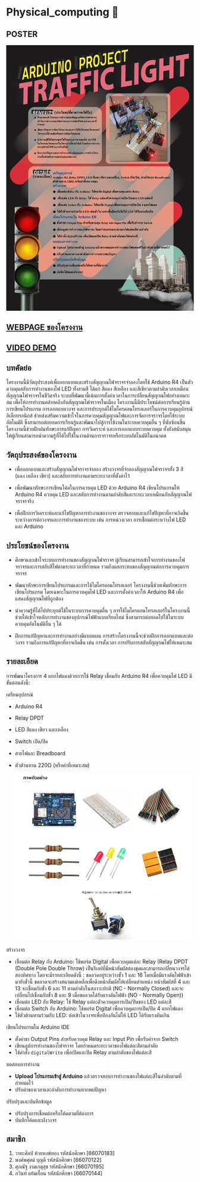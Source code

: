 # Physical_computing :star2:	

## POSTER
   ![IMG_POSTER.jpg](Image/IMG_POSTER.jpg)


## [WEBPAGE ของโครงงาน](https://wathasin2547.github.io/Physical_computing/)

## [VIDEO DEMO](https://www.youtube.com/watch?v=b7bGTxSVTHw&t=4s)

## บทคัดย่อ
โครงงานนี้มีวัตถุประสงค์เพื่อออกแบบและสร้างสัญญาณไฟจราจรจำลองโดยใช้ Arduino R4 เป็นตัวควบคุมสลับการทำงานของไฟ LED ทั้งสามสี ได้แก่ สีแดง สีเหลือง และสีเขียวตามลำดับเวลาเหมือนสัญญาณไฟจราจรในชีวิตจริง ระบบที่พัฒนานี้เน้นการตั้งค่าเวลาในการเปลี่ยนสัญญาณไฟอย่างเหมาะสม เพื่อให้การทำงานคล้ายคลึงกับสัญญาณไฟจราจรในเมือง
โครงงานนี้มีประโยชน์ต่อการเรียนรู้ด้านการเขียนโปรแกรม การออกแบบวงจร และการประยุกต์ใช้ไมโครคอนโทรลเลอร์ในการควบคุมอุปกรณ์อิเล็กทรอนิกส์ ช่วยส่งเสริมความเข้าใจในการควบคุมสัญญาณไฟและการจัดการจราจรโดยใช้ระบบอัตโนมัติ ซึ่งสามารถต่อยอดการเรียนรู้และพัฒนาไปสู่การใช้งานในระบบควบคุมอื่น ๆ ที่ซับซ้อนขึ้น โครงงานนี้ช่วยฝึกฝนทักษะการแก้ปัญหา การวิเคราะห์ และการออกแบบระบบควบคุม ทั้งยังสนับสนุนให้ผู้เรียนสามารถนำความรู้ที่ได้ไปใช้ในงานด้านการจราจรหรือระบบอัตโนมัติในอนาคต

## วัตถุประสงค์ของโครงงาน

  - เพื่อออกแบบและสร้างสัญญาณไฟจราจรจำลอง
    สร้างวงจรที่จำลองสัญญาณไฟจราจรทั้ง 3 สี (แดง เหลือง เขียว) และสลับการทำงานตามระยะเวลาที่ตั้งค่าไว้

  - เพื่อพัฒนาทักษะการเขียนโค้ดในการควบคุม LED ด้วย Arduino R4
    เขียนโปรแกรมให้ Arduino R4 ควบคุม LED และสลับการทำงานตามลำดับสีและระยะเวลาเหมือนกับสัญญาณไฟจราจรจริง

  - เพื่อฝึกการวิเคราะห์และแก้ไขปัญหาการทำงานของวงจร
    ตรวจสอบและแก้ไขปัญหาที่อาจเกิดขึ้นระหว่างการต่อวงจรและการทำงานของระบบ เช่น การหน่วงเวลา การเชื่อมต่อระหว่างไฟ LED และ Arduino

## ประโยชน์ของโครงงาน

  - ศึกษาและเข้าใจระบบการทำงานของสัญญาณไฟจราจร
    ผู้เรียนสามารถเข้าใจการทำงานของไฟจราจรและการสลับสีไฟตามระยะเวลาที่กำหนด รวมถึงผลกระทบของสัญญาณต่อการควบคุมการจราจร

  - พัฒนาทักษะการเขียนโปรแกรมและการใช้ไมโครคอนโทรลเลอร์
    โครงงานนี้ช่วยเพิ่มทักษะการเขียนโปรแกรม โดยเฉพาะในการควบคุมไฟ LED และการตั้งค่าเวลาให้ Arduino R4 เพื่อแสดงสัญญาณไฟที่ถูกต้อง

  - นำความรู้ที่ได้ไปประยุกต์ใช้ในระบบการควบคุมอื่น ๆ
    การใช้ไมโครคอนโทรลเลอร์ในโครงงานนี้ช่วยให้เข้าใจหลักการทำงานของอุปกรณ์ไฟฟ้าแบบเรียลไทม์ ซึ่งสามารถต่อยอดไปใช้ในระบบควบคุมอัตโนมัติอื่น ๆ ได้

  - ฝึกการแก้ปัญหาและการทำงานอย่างมีแบบแผน
    การสร้างโครงงานนี้จะช่วยฝึกการออกแบบและต่อวงจร รวมถึงการแก้ปัญหาที่อาจเกิดขึ้น เช่น การตั้งเวลา การปรับการสลับสัญญาณไฟให้เหมาะสม

## รายละเอียด 

  การพัฒนาโครงการ 4 แยกไฟแดงด้วยการใช้ Relay เชื่อมกับ Arduino R4 เพื่อควบคุมไฟ LED มีขั้นตอนดังนี้:

  เตรียมอุปกรณ์
  - Arduino R4
  - Relay DPDT
  - LED สีแดง เขียว และเหลือง
  - Switch เปิด/ปิด
  - สายไฟและ Breadboard
  - ตัวต้านทาน 220Ω (หรือค่าที่เหมาะสม)

    ![img1.png](Image/img1.png)
  
  สร้างวงจร
  - เชื่อมต่อ Relay กับ Arduino: ใช้พอร์ต Digital เพื่อควบคุมแต่ละ Relay
  (Relay DPDT (Double Pole Double Throw) เป็นรีเลย์ที่มีหน้าสัมผัสสองชุดและสามารถเปลี่ยนวงจรได้สองทิศทาง โดยจะมีรายละเอียดดังนี้ : 
  ขดลวดอยู่ระหว่างขั้ว 1 และ 16 โดยเมื่อมีแรงดันไฟฟ้าเข้ามายังขั้วนี้ ขดลวดจะสร้างสนามแม่เหล็กเพื่อดึงหน้าสัมผัสให้เปลี่ยนตำแหน่ง หน้าสัมผัสที่ 4 และ 13 จะเชื่อมกับขั้ว 6 และ 11 ตามลำดับในสภาวะปกติ (NC - Normally Closed) และจะเปลี่ยนไปเชื่อมกับขั้ว 8 และ 9 เมื่อขดลวดได้รับแรงดันไฟฟ้า (NO -       Normally Open))
  - เชื่อมต่อ LED กับ Relay: ใช้ Relay แต่ละตัวควบคุมการเปิด/ปิดของ LED แต่ละสี
  - เชื่อมต่อ Switch กับ Arduino: ใช้พอร์ต Digital เพื่อควบคุมการเปิด/ปิด 4 แยกไฟแดง 
  - ใช้ตัวต้านทานร่วมกับ LED: ต่อเข้าในวงจรเพื่อป้องกันไม่ให้ LED ได้รับแรงดันเกิน
  
  เขียนโปรแกรมใน Arduino IDE
  - ตั้งค่าขา Output Pins สำหรับควบคุม Relay และ Input Pin เพื่อรับค่าจาก Switch
  - เขียนลูปการทำงานของไฟจราจร โดยกำหนดระยะเวลาของไฟแต่ละสีตามลำดับ
  - ใช้คำสั่ง `digitalWrite` เพื่อเปิดและปิด Relay ตามลำดับของไฟแต่ละสี
  
  ทดสอบการทำงาน
  - **Upload โปรแกรมเข้าสู่ Arduino** แล้วตรวจสอบการทำงานของไฟแต่ละสีในลำดับตามที่กำหนดไว้
  - ปรับค่าของเวลาและลำดับการทำงานหากพบปัญหา 
  
  ปรับปรุงและบันทึกข้อมูล
  - ปรับปรุงการเชื่อมต่อหรือโค้ดตามที่ต้องการ
  - บันทึกโค้ดและผังวงจร

## สมาชิก
  1. วาทะศิลป์ ห้วยหงษ์ทอง รหัสนักศึกษา [66070183]
  2. พงศ์พศุตม์ บุญดี รหัสนักศึกษา [66070122]
  3. ศุภณัฐ งามเกตุสุข รหัสนักศึกษา [66070195]
  4. ภวินท์ แย้มเยื้อน รหัสนักศึกษา [66070144]


